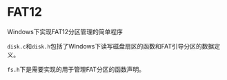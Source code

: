 # FAT12

Windows下实现FAT12分区管理的简单程序

`disk.c`和`disk.h`包括了Windows下读写磁盘扇区的函数和FAT引导分区的数据定义。

`fs.h`下是需要实现的用于管理FAT分区的函数声明。
